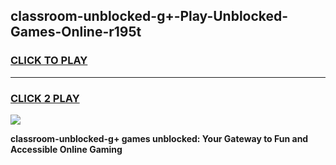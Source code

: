 
## classroom-unblocked-g+-Play-Unblocked-Games-Online-r195t
<h3>
<a href="https://premium76.site?title=classroom-unblocked-g+&ref=25A">CLICK TO PLAY</a></h3>
<hr>

<h3>
<a href="https://premium76.site?title=classroom-unblocked-g+&ref=25A">CLICK 2 PLAY</a>
  
</h3>

<a href="https://premium76.site?title=classroom-unblocked-g+&ref=25A"><img src="https://clearcache.store/games.png"></a>


**classroom-unblocked-g+ games unblocked: Your Gateway to Fun and Accessible Online Gaming**
